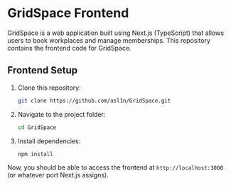 # GridSpace Frontend

GridSpace is a web application built using Next.js (TypeScript) that allows users to book workplaces and manage memberships. This repository contains the frontend code for GridSpace.

## Frontend Setup

1. Clone this repository:
   ```sh
   git clone https://github.com/asl1n/GridSpace.git
   ```
2. Navigate to the project folder:
   ```sh
   cd GridSpace
   ```
3. Install dependencies:
   ```sh
   npm install
   ```

Now, you should be able to access the frontend at `http://localhost:3000` (or whatever port Next.js assigns).
